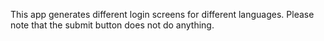 This app generates different login screens for different languages. Please note that the submit button does not do anything.